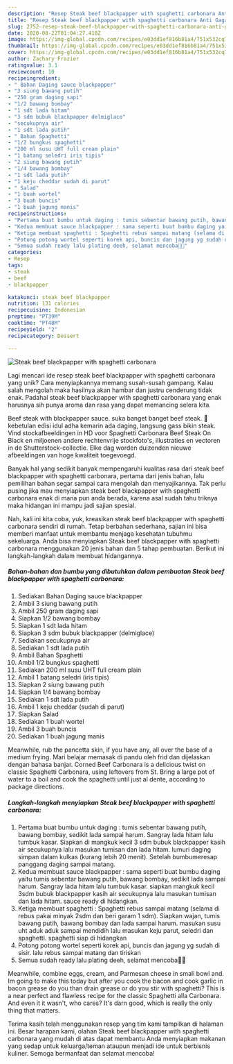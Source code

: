 ```yaml
---
description: "Resep Steak beef blackpapper with spaghetti carbonara Anti Gagal"
title: "Resep Steak beef blackpapper with spaghetti carbonara Anti Gagal"
slug: 2752-resep-steak-beef-blackpapper-with-spaghetti-carbonara-anti-gagal
date: 2020-08-22T01:04:27.418Z
image: https://img-global.cpcdn.com/recipes/e03dd1ef816b81a4/751x532cq70/steak-beef-blackpapper-with-spaghetti-carbonara-foto-resep-utama.jpg
thumbnail: https://img-global.cpcdn.com/recipes/e03dd1ef816b81a4/751x532cq70/steak-beef-blackpapper-with-spaghetti-carbonara-foto-resep-utama.jpg
cover: https://img-global.cpcdn.com/recipes/e03dd1ef816b81a4/751x532cq70/steak-beef-blackpapper-with-spaghetti-carbonara-foto-resep-utama.jpg
author: Zachary Frazier
ratingvalue: 3.1
reviewcount: 10
recipeingredient:
- " Bahan Daging sauce blackpapper"
- "3 siung bawang putih"
- "250 gram daging sapi"
- "1/2 bawang bombay"
- "1 sdt lada hitam"
- "3 sdm bubuk blackpapper delmiglace"
- "secukupnya air"
- "1 sdt lada putih"
- " Bahan Spaghetti"
- "1/2 bungkus spaghetti"
- "200 ml susu UHT full cream plain"
- "1 batang seledri iris tipis"
- "2 siung bawang putih"
- "1/4 bawang bombay"
- "1 sdt lada putih"
- "1 keju cheddar sudah di parut"
- " Salad"
- "1 buah wortel"
- "3 buah buncis"
- "1 buah jagung manis"
recipeinstructions:
- "Pertama buat bumbu untuk daging : tumis sebentar bawang putih, bawang bombay, sedikit lada sampai harum. Sangray lada hitam lalu tumbuk kasar. Siapkan di mangkuk kecil 3 sdm bubuk blackpapper kasih air secukupnya lalu masukan tumisan dan lada hitam. lumuri daging simpan dalam kulkas (kurang lebih 20 menit). Setelah bumbumeresap panggang daging sampai matang."
- "Kedua membuat sauce blackpapper : sama seperti buat bumbu daging yaitu tumis sebentar bawang putih, bawang bombay, sedikit lada sampai harum. Sangray lada hitam lalu tumbuk kasar. siapkan mangkuk kecil 3sdm bubuk blackpapper kasih air secukupnya lalu masukan tumisan dan lada hitam. sauce ready di hidangkan."
- "Ketiga membuat spaghetti : Spaghetti rebus sampai matang (selama di rebus pakai minyak 2sdm dan beri garam 1 sdm). Siapkan wajan, tumis bawang putih, bawang bombay dan lada sampai harum. masukan susu uht aduk aduk sampai mendidih lalu masukan keju parut, seledri dan spaghetti. spaghetti siap di hidangkan"
- "Potong potong wortel seperti korek api, buncis dan jagung yg sudah di sisir. lalu rebus sampai matang dan tiriskan"
- "Semua sudah ready lalu plating deeh, selamat mencoba👌🏻"
categories:
- Resep
tags:
- steak
- beef
- blackpapper

katakunci: steak beef blackpapper 
nutrition: 131 calories
recipecuisine: Indonesian
preptime: "PT39M"
cooktime: "PT48M"
recipeyield: "2"
recipecategory: Dessert

---
```



![Steak beef blackpapper with spaghetti carbonara](https://img-global.cpcdn.com/recipes/e03dd1ef816b81a4/751x532cq70/steak-beef-blackpapper-with-spaghetti-carbonara-foto-resep-utama.jpg)

Lagi mencari ide resep steak beef blackpapper with spaghetti carbonara yang unik? Cara menyiapkannya memang susah-susah gampang. Kalau salah mengolah maka hasilnya akan hambar dan justru cenderung tidak enak. Padahal steak beef blackpapper with spaghetti carbonara yang enak harusnya sih punya aroma dan rasa yang dapat memancing selera kita.

Beef steak with blackpapper sauce. suka banget banget beef steak. 🥩 kebetulan edisi idul adha kemarin ada daging, langsung gass bikin steak. Vind stockafbeeldingen in HD voor Spaghetti Carbonara Beef Steak On Black en miljoenen andere rechtenvrije stockfoto&#39;s, illustraties en vectoren in de Shutterstock-collectie. Elke dag worden duizenden nieuwe afbeeldingen van hoge kwaliteit toegevoegd.

Banyak hal yang sedikit banyak mempengaruhi kualitas rasa dari steak beef blackpapper with spaghetti carbonara, pertama dari jenis bahan, lalu pemilihan bahan segar sampai cara mengolah dan menyajikannya. Tak perlu pusing jika mau menyiapkan steak beef blackpapper with spaghetti carbonara enak di mana pun anda berada, karena asal sudah tahu triknya maka hidangan ini mampu jadi sajian spesial.


Nah, kali ini kita coba, yuk, kreasikan steak beef blackpapper with spaghetti carbonara sendiri di rumah. Tetap berbahan sederhana, sajian ini bisa memberi manfaat untuk membantu menjaga kesehatan tubuhmu sekeluarga. Anda bisa menyiapkan Steak beef blackpapper with spaghetti carbonara menggunakan 20 jenis bahan dan 5 tahap pembuatan. Berikut ini langkah-langkah dalam membuat hidangannya.

<!--inarticleads1-->

##### Bahan-bahan dan bumbu yang dibutuhkan dalam pembuatan Steak beef blackpapper with spaghetti carbonara:

1. Sediakan  Bahan Daging sauce blackpapper
1. Ambil 3 siung bawang putih
1. Ambil 250 gram daging sapi
1. Siapkan 1/2 bawang bombay
1. Siapkan 1 sdt lada hitam
1. Siapkan 3 sdm bubuk blackpapper (delmiglace)
1. Sediakan secukupnya air
1. Sediakan 1 sdt lada putih
1. Ambil  Bahan Spaghetti
1. Ambil 1/2 bungkus spaghetti
1. Sediakan 200 ml susu UHT full cream plain
1. Ambil 1 batang seledri (iris tipis)
1. Siapkan 2 siung bawang putih
1. Siapkan 1/4 bawang bombay
1. Sediakan 1 sdt lada putih
1. Ambil 1 keju cheddar (sudah di parut)
1. Siapkan  Salad
1. Sediakan 1 buah wortel
1. Ambil 3 buah buncis
1. Sediakan 1 buah jagung manis


Meanwhile, rub the pancetta skin, if you have any, all over the base of a medium frying. Mari belajar memasak di pandu oleh frid dan dijelaskan dengan bahasa banjar. Corned Beef Carbonara is a delicious twist on classic Spaghetti Carbonara, using leftovers from St. Bring a large pot of water to a boil and cook the spaghetti until just al dente, according to package directions. 

<!--inarticleads2-->

##### Langkah-langkah menyiapkan Steak beef blackpapper with spaghetti carbonara:

1. Pertama buat bumbu untuk daging : tumis sebentar bawang putih, bawang bombay, sedikit lada sampai harum. Sangray lada hitam lalu tumbuk kasar. Siapkan di mangkuk kecil 3 sdm bubuk blackpapper kasih air secukupnya lalu masukan tumisan dan lada hitam. lumuri daging simpan dalam kulkas (kurang lebih 20 menit). Setelah bumbumeresap panggang daging sampai matang.
1. Kedua membuat sauce blackpapper : sama seperti buat bumbu daging yaitu tumis sebentar bawang putih, bawang bombay, sedikit lada sampai harum. Sangray lada hitam lalu tumbuk kasar. siapkan mangkuk kecil 3sdm bubuk blackpapper kasih air secukupnya lalu masukan tumisan dan lada hitam. sauce ready di hidangkan.
1. Ketiga membuat spaghetti : Spaghetti rebus sampai matang (selama di rebus pakai minyak 2sdm dan beri garam 1 sdm). Siapkan wajan, tumis bawang putih, bawang bombay dan lada sampai harum. masukan susu uht aduk aduk sampai mendidih lalu masukan keju parut, seledri dan spaghetti. spaghetti siap di hidangkan
1. Potong potong wortel seperti korek api, buncis dan jagung yg sudah di sisir. lalu rebus sampai matang dan tiriskan
1. Semua sudah ready lalu plating deeh, selamat mencoba👌🏻


Meanwhile, combine eggs, cream, and Parmesan cheese in small bowl and. Im going to make this today but after you cook the bacon and cook garlic in bacon grease do you than drain grease or do you stir with spaghetti? This is a near perfect and flawless recipe for the classic Spaghetti alla Carbonara. And even it it wasn&#39;t, who cares? It&#39;s darn good, which is really the only thing that matters. 

Terima kasih telah menggunakan resep yang tim kami tampilkan di halaman ini. Besar harapan kami, olahan Steak beef blackpapper with spaghetti carbonara yang mudah di atas dapat membantu Anda menyiapkan makanan yang sedap untuk keluarga/teman ataupun menjadi ide untuk berbisnis kuliner. Semoga bermanfaat dan selamat mencoba!
